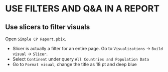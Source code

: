 # USE FILTERS AND Q&A IN A REPORT

## Use slicers to filter visuals
Open `Simple CP Report.pbix`. 

- Slicer is actually a filter for an entire page. Go to `Visualizations` -> `Build visual` -> `Slicer`.
- Select `Continent` under query `All Countries and Population Data`
- Go to `Format visual`, change the title as 18 pt and deep blue
